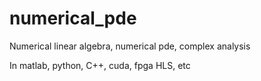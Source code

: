 # numerical_pde
Numerical linear algebra, numerical pde, complex analysis

In matlab, python, C++, cuda, fpga HLS, etc
